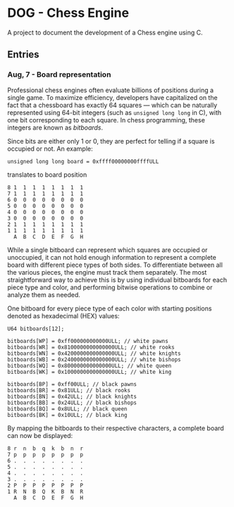 # DOG - Chess Engine

A project to document the development of a Chess engine using C.

## Entries
### Aug, 7 - Board representation
Professional chess engines often evaluate billions of positions during a single game. To maximize efficiency, developers have capitalized on the fact that a chessboard has exactly 64 squares — which can be naturally represented using 64-bit integers (such as ```unsigned long long``` in C), with one bit corresponding to each square. In chess programming, these integers are known as *bitboards*.

Since bits are either only 1 or 0, they are perfect for telling if a square is occupied or not. An example:

```unsigned long long board = 0xffff00000000ffffULL```

translates to board position
```
8 1  1  1  1  1  1  1  1
7 1  1  1  1  1  1  1  1
6 0  0  0  0  0  0  0  0
5 0  0  0  0  0  0  0  0
4 0  0  0  0  0  0  0  0
3 0  0  0  0  0  0  0  0
2 1  1  1  1  1  1  1  1
1 1  1  1  1  1  1  1  1
  A  B  C  D  E  F  G  H
```

While a single bitboard can represent which squares are occupied or unoccupied, it can not hold enough information to represent a complete board with different piece types of both sides. To differentiate between all the various pieces, the engine must track them separately. The most straightforward way to achieve this is by using individual bitboards for each piece type and color, and performing bitwise operations to combine or analyze them as needed.

One bitboard for every piece type of each color with starting positions denoted as hexadecimal (HEX) values:
```
U64 bitboards[12];

bitboards[WP] = 0xff000000000000ULL; // white pawns
bitboards[WR] = 0x8100000000000000ULL; // white rooks
bitboards[WN] = 0x4200000000000000ULL; // white knights
bitboards[WB] = 0x2400000000000000ULL; // white bishops
bitboards[WQ] = 0x800000000000000ULL; // white queen
bitboards[WK] = 0x1000000000000000ULL; // white king

bitboards[BP] = 0xff00ULL; // black pawns
bitboards[BR] = 0x81ULL; // black rooks
bitboards[BN] = 0x42ULL; // black knights
bitboards[BB] = 0x24ULL; // black bishops
bitboards[BQ] = 0x8ULL; // black queen
bitboards[BK] = 0x10ULL; // black king
```

By mapping the bitboards to their respective characters, a complete board can now be displayed:
```
8 r  n  b  q  k  b  n  r
7 p  p  p  p  p  p  p  p
6 .  .  .  .  .  .  .  .
5 .  .  .  .  .  .  .  .
4 .  .  .  .  .  .  .  .
3 .  .  .  .  .  .  .  .
2 P  P  P  P  P  P  P  P
1 R  N  B  Q  K  B  N  R
  A  B  C  D  E  F  G  H
```
